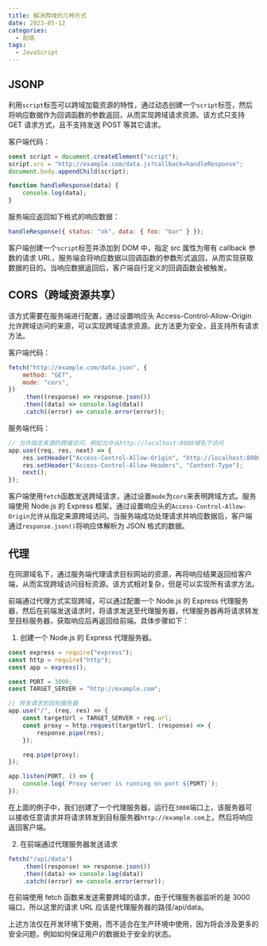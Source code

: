 ```yaml
---
title: 解决跨域的几种方式
date: 2023-05-12
categories: 
  - 前端
tags:
  - JavaScript
---
```


## JSONP

利用`script`标签可以跨域加载资源的特性，通过动态创建一个`script`标签，然后将响应数据作为回调函数的参数返回，从而实现跨域请求资源。该方式只支持 GET 请求方式，且不支持发送 POST 等其它请求。

客户端代码：

```js
const script = document.createElement("script");
script.src = "http://example.com/data.js?callback=handleResponse";
document.body.appendChild(script);

function handleResponse(data) {
    console.log(data);
}
```

服务端应返回如下格式的响应数据：

```js
handleResponse({ status: "ok", data: { foo: "bar" } });
```

客户端创建一个`script`标签并添加到 DOM 中，指定 src 属性为带有 callback 参数的请求 URL，服务端会将响应数据以回调函数的参数形式返回，从而实现获取数据的目的。当响应数据返回后，客户端自行定义的回调函数会被触发。

## CORS（跨域资源共享）

该方式需要在服务端进行配置，通过设置响应头 Access-Control-Allow-Origin 允许跨域访问的来源，可以实现跨域请求资源。此方法更为安全，且支持所有请求方法。

客户端代码：

```js
fetch("http://example.com/data.json", {
    method: "GET",
    mode: "cors",
})
    .then((response) => response.json())
    .then((data) => console.log(data))
    .catch((error) => console.error(error));
```

服务端代码：

```js
// 允许指定来源的跨域访问，例如允许从http://localhost:8080域名下访问
app.use((req, res, next) => {
    res.setHeader("Access-Control-Allow-Origin", "http://localhost:8080");
    res.setHeader("Access-Control-Allow-Headers", "Content-Type");
    next();
});
```

客户端使用`fetch`函数发送跨域请求，通过设置`mode`为`cors`来表明跨域方式。服务端使用 Node.js 的 Express 框架，通过设置响应头的`Access-Control-Allow-Origin`允许从指定来源跨域访问。当服务端成功处理请求并响应数据后，客户端通过`response.json()`将响应体解析为 JSON 格式的数据。

## 代理

在同源域名下，通过服务端代理请求目标网站的资源，再将响应结果返回给客户端，从而实现跨域访问目标资源。该方式相对复杂，但是可以实现所有请求方法。

前端通过代理方式实现跨域，可以通过配置一个 Node.js 的 Express 代理服务器，然后在前端发送请求时，将请求发送至代理服务器，代理服务器再将请求转发至目标服务器，获取响应后再返回给前端。具体步骤如下：

1. 创建一个 Node.js 的 Express 代理服务器。

```js
const express = require("express");
const http = require("http");
const app = express();

const PORT = 3000;
const TARGET_SERVER = "http://example.com";

// 转发请求到目标服务器
app.use("/", (req, res) => {
    const targetUrl = TARGET_SERVER + req.url;
    const proxy = http.request(targetUrl, (response) => {
        response.pipe(res);
    });

    req.pipe(proxy);
});

app.listen(PORT, () => {
    console.log(`Proxy server is running on port ${PORT}`);
});
```

在上面的例子中，我们创建了一个代理服务器，运行在`3000`端口上，该服务器可以接收任意请求并将请求转发到目标服务器`http://example.com`上，然后将响应返回客户端。

2. 在前端通过代理服务器发送请求

```js
fetch("/api/data")
    .then((response) => response.json())
    .then((data) => console.log(data))
    .catch((error) => console.error(error));
```

在前端使用 fetch 函数来发送需要跨域的请求，由于代理服务器监听的是 3000 端口，所以这里的请求 URL 应该是代理服务器的路径/api/data。

上述方法仅在开发环境下使用，而不适合在生产环境中使用，因为将会涉及更多的安全问题，例如如何保证用户的数据处于安全的状态。
